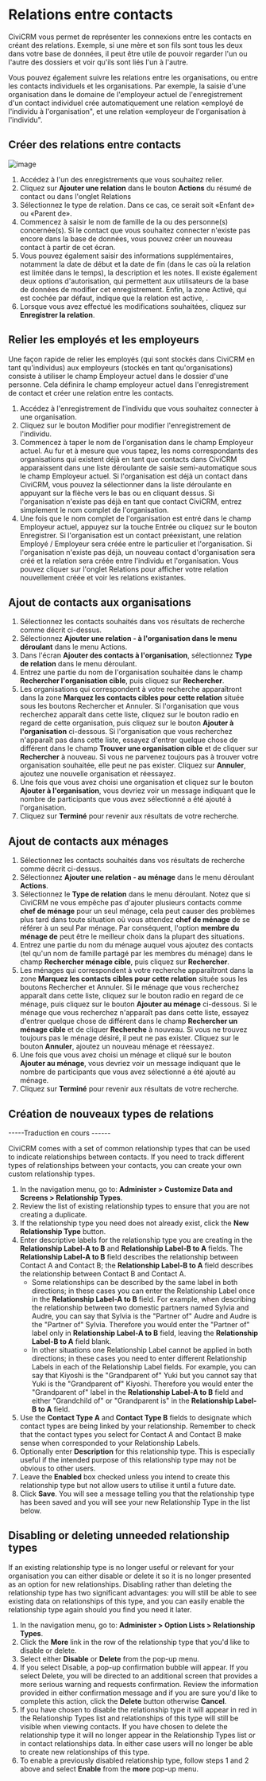 Relations entre contacts
=============

CiviCRM vous permet de représenter les connexions entre les contacts en créant des relations. Exemple, si une mère et son fils sont tous les deux dans votre base de données, il peut être utile de pouvoir regarder l'un ou l'autre des dossiers et voir qu'ils sont liés l'un à l'autre.

Vous pouvez également suivre les relations entre les organisations, ou entre les contacts individuels et les organisations. Par exemple, la saisie d'une organisation dans le domaine de l'employeur actuel de l'enregistrement d'un contact individuel crée automatiquement une relation «employé de l'individu à l'organisation", et une relation «employeur de l'organisation à l'individu".

Créer des relations entre contacts
---------------------------------------

![image](../img/4.5%20Add%20Relationship.png)

1. Accédez à l'un des enregistrements que vous souhaitez relier.
2. Cliquez sur **Ajouter une relation** dans le bouton **Actions** du résumé de contact ou dans l'onglet Relations
3. Sélectionnez le type de relation. Dans ce cas, ce serait soit «Enfant de» ou «Parent de».
4. Commencez à saisir le nom de famille de la ou des personne(s) concernée(s). Si le contact que vous souhaitez connecter n'existe pas encore dans la base de données, vous pouvez créer un nouveau contact à partir de cet écran.
5. Vous pouvez également saisir des informations supplémentaires, notamment la date de début et la date de fin (dans le cas où la relation est limitée dans le temps), la description et les notes. Il existe également deux options d'autorisation, qui permettent aux utilisateurs de la base de données de modifier cet enregistrement. Enfin, la zone Activé, qui est cochée par défaut, indique que la relation est active, .
6. Lorsque vous avez effectué les modifications souhaitées, cliquez sur **Enregistrer la relation**.

Relier les employés et les employeurs
-------------------------------------

Une façon rapide de relier les employés (qui sont stockés dans CiviCRM en tant qu'individus) aux employeurs (stockés en tant qu'organisations) consiste à utiliser le champ Employeur actuel dans le dossier d'une personne. Cela définira le champ employeur actuel dans l'enregistrement de contact et créer une relation entre les contacts.

1. Accédez à l'enregistrement de l'individu que vous souhaitez connecter à une organisation.
2. Cliquez sur le bouton Modifier pour modifier l'enregistrement de l'individu.
3. Commencez à taper le nom de l'organisation dans le champ Employeur actuel. Au fur et à mesure que vous tapez, les noms correspondants des organisations qui existent déjà en tant que contacts dans CiviCRM apparaissent dans une liste déroulante de saisie semi-automatique sous le champ Employeur actuel. Si l'organisation est déjà un contact dans CiviCRM, vous pouvez la sélectionner dans la liste déroulante en appuyant sur la flèche vers le bas ou en cliquant dessus. Si l'organisation n'existe pas déjà en tant que contact CiviCRM, entrez simplement le nom complet de l'organisation.
4. Une fois que le nom complet de l'organisation est entré dans le champ Employeur actuel, appuyez sur la touche Entrée ou cliquez sur le bouton Enregistrer. Si l'organisation est un contact préexistant, une relation Employé / Employeur sera créée entre le particulier et l'organisation. Si l'organisation n'existe pas déjà, un nouveau contact d'organisation sera créé et la relation sera créée entre l'individu et l'organisation. Vous pouvez cliquer sur l'onglet Relations pour afficher votre relation nouvellement créée et voir les relations existantes.

Ajout de contacts aux organisations
-----------------------------------

1. Sélectionnez les contacts souhaités dans vos résultats de recherche comme décrit ci-dessus.
2. Sélectionnez **Ajouter une relation - à l'organisation dans le menu déroulant** dans le menu Actions.
3. Dans l'écran **Ajouter des contacts à l'organisation**, sélectionnez **Type de relation** dans le menu déroulant.
4. Entrez une partie du nom de l'organisation souhaitée dans le champ **Rechercher l'organisation cible**, puis cliquez sur **Rechercher**.
5. Les organisations qui correspondent à votre recherche apparaîtront dans la zone **Marquez les contacts cibles pour cette relation** située sous les boutons Rechercher et Annuler. Si l'organisation que vous recherchez apparaît dans cette liste, cliquez sur le bouton radio en regard de cette organisation, puis cliquez sur le bouton **Ajouter à l'organisation** ci-dessous. Si l'organisation que vous recherchez n'apparaît pas dans cette liste, essayez d'entrer quelque chose de différent dans le champ **Trouver une organisation cible** et de cliquer sur **Rechercher** à nouveau. Si vous ne parvenez toujours pas à trouver votre organisation souhaitée, elle peut ne pas exister. Cliquez sur **Annuler**, ajoutez une nouvelle organisation et réessayez.
6. Une fois que vous avez choisi une organisation et cliquez sur le bouton **Ajouter à l'organisation**, vous devriez voir un message indiquant que le nombre de participants que vous avez sélectionné a été ajouté à l'organisation.
7. Cliquez sur **Terminé** pour revenir aux résultats de votre recherche.

Ajout de contacts aux ménages
-----------------------------

1. Sélectionnez les contacts souhaités dans vos résultats de recherche comme décrit ci-dessus.
2. Sélectionnez **Ajouter une relation - au ménage** dans le menu déroulant **Actions**.
3. Sélectionnez le **Type de relation** dans le menu déroulant. Notez que si CiviCRM ne vous empêche pas d'ajouter plusieurs contacts comme **chef de ménage** pour un seul ménage, cela peut causer des problèmes plus tard dans toute situation où vous attendez **chef de ménage** de se référer à un seul Par ménage. Par conséquent, l'option **membre du ménage de** peut être le meilleur choix dans la plupart des situations.
4. Entrez une partie du nom du ménage auquel vous ajoutez des contacts (tel qu'un nom de famille partagé par les membres du ménage) dans le champ **Rechercher ménage cible**, puis cliquez sur **Rechercher**.
5. Les ménages qui correspondent à votre recherche apparaîtront dans la zone **Marquez les contacts cibles pour cette relation** située sous les boutons Rechercher et Annuler. Si le ménage que vous recherchez apparaît dans cette liste, cliquez sur le bouton radio en regard de ce ménage, puis cliquez sur le bouton **Ajouter au ménage** ci-dessous. Si le ménage que vous recherchez n'apparaît pas dans cette liste, essayez d'entrer quelque chose de différent dans le champ **Rechercher un ménage cible** et de cliquer **Recherche** à nouveau. Si vous ne trouvez toujours pas le ménage désiré, il peut ne pas exister. Cliquez sur le bouton **Annuler**, ajoutez un nouveau ménage et réessayez.
6. Une fois que vous avez choisi un ménage et cliqué sur le bouton **Ajouter au ménage**, vous devriez voir un message indiquant que le nombre de participants que vous avez sélectionné a été ajouté au ménage.
7. Cliquez sur **Terminé** pour revenir aux résultats de votre recherche.

Création de nouveaux types de relations
---------------------------------------


-----Traduction en cours ------


CiviCRM comes with a set of common relationship types that can be
    used to indicate relationships between contacts. If you need to
    track different types of relationships between your contacts, you
    can create your own custom relationship types.

1.  In the navigation menu, go to: **Administer > Customize Data and
    Screens > Relationship Types**.
2.  Review the list of existing relationship types to ensure that you
    are not creating a duplicate.
3.  If the relationship type you need does not already exist, click the
    **New Relationship Type** button.
4.  Enter descriptive labels for the relationship type you are creating
    in the **Relationship Label-A to B** and **Relationship Label-B to A**
    fields. The **Relationship Label-A to B** field describes the
    relationship between Contact A and Contact B; the **Relationship
    Label-B to A** field describes the relationship between Contact B and
    Contact A.  
      -  Some relationships can be described by the same label in both
    directions; in these cases you can enter the Relationship Label once
    in the **Relationship Label-A to B** field. For example, when
    describing the relationship between two domestic partners named
    Sylvia and Audre, you can say that Sylvia is the "Partner of" Audre
    and Audre is the "Partner of" Sylvia. Therefore you would enter the
    "Partner of" label only in **Relationship Label-A to B** field,
    leaving the **Relationship Label-B to A** field blank.
      -  In other situations one Relationship Label cannot be applied in both
    directions; in these cases you need to enter different Relationship
    Labels in each of the Relationship Label fields. For example, you
    can say that Kiyoshi is the "Grandparent of" Yuki but you cannot say
    that Yuki is the "Grandparent of" Kiyoshi. Therefore you would enter
    the "Grandparent of" label in the **Relationship Label-A to B** field
    and either "Grandchild of" or "Grandparent is" in the **Relationship
    Label-B to A** field.
7.  Use the **Contact Type A** and **Contact Type B** fields to designate which
    contact types are being linked by your relationship. Remember to
    check that the contact types you select for Contact A and Contact B
    make sense when corresponded to your Relationship Labels.
8.  Optionally enter **Description** for this relationship type. This is
    especially useful if the intended purpose of this relationship type
    may not be obvious to other users.
9.  Leave the **Enabled** box checked unless you intend to create this
    relationship type but not allow users to utilise it until a future
    date.
10. Click **Save**. You will see a message telling you that the relationship
    type has been saved and you will see your new Relationship Type in
    the list below.


Disabling or deleting unneeded relationship types
-------------------------------------------------

If an existing relationship type is no longer useful or relevant for
your organisation you can either disable or delete it so it is no longer
presented as an option for new relationships. Disabling rather than
deleting the relationship type has two significant advantages: you will
still be able to see existing data on relationships of this type, and
you can easily enable the relationship type again should you find you
need it later.

1.  In the navigation menu, go to: **Administer > Option Lists >
    Relationship Types**.
2.  Click the **More** link in the row of the relationship type that you'd
    like to disable or delete.
3.  Select either **Disable** or **Delete** from the pop-up menu.
4.  If you select Disable, a pop-up confirmation bubble will appear. If
    you select Delete, you will be directed to an additional screen that
    provides a more serious warning and requests confirmation. Review
    the information provided in either confirmation message and if you
    are sure you'd like to complete this action, click the **Delete**
    button otherwise **Cancel**.
5.  If you have chosen to disable the relationship type it will appear
    in red in the Relationship Types list and relationships of this type
    will still be visible when viewing contacts. If you have chosen to
    delete the relationship type it will no longer appear in the
    Relationship Types list or in contact relationships data. In either
    case users will no longer be able to create new relationships of
    this type.
6.  To enable a previously disabled relationship type, follow steps 1
    and 2 above and select **Enable** from the **more** pop-up menu.
